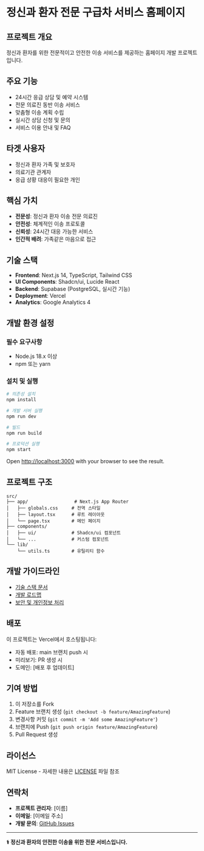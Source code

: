 # 정신과 환자 전문 구급차 서비스 홈페이지

## 프로젝트 개요
정신과 환자를 위한 전문적이고 안전한 이송 서비스를 제공하는 홈페이지 개발 프로젝트입니다.

## 주요 기능
- 24시간 응급 상담 및 예약 시스템
- 전문 의료진 동반 이송 서비스  
- 맞춤형 이송 계획 수립
- 실시간 상담 신청 및 문의
- 서비스 이용 안내 및 FAQ

## 타겟 사용자
- 정신과 환자 가족 및 보호자
- 의료기관 관계자
- 응급 상황 대응이 필요한 개인

## 핵심 가치
- **전문성**: 정신과 환자 이송 전문 의료진
- **안전성**: 체계적인 이송 프로토콜
- **신뢰성**: 24시간 대응 가능한 서비스
- **인간적 배려**: 가족같은 마음으로 접근

## 기술 스택
- **Frontend**: Next.js 14, TypeScript, Tailwind CSS
- **UI Components**: Shadcn/ui, Lucide React
- **Backend**: Supabase (PostgreSQL, 실시간 기능)
- **Deployment**: Vercel
- **Analytics**: Google Analytics 4

## 개발 환경 설정

### 필수 요구사항
- Node.js 18.x 이상
- npm 또는 yarn

### 설치 및 실행
```bash
# 의존성 설치
npm install

# 개발 서버 실행
npm run dev

# 빌드
npm run build

# 프로덕션 실행
npm start
```

Open [http://localhost:3000](http://localhost:3000) with your browser to see the result.

## 프로젝트 구조
```
src/
├── app/                 # Next.js App Router
│   ├── globals.css     # 전역 스타일
│   ├── layout.tsx      # 루트 레이아웃
│   └── page.tsx        # 메인 페이지
├── components/
│   ├── ui/             # Shadcn/ui 컴포넌트
│   └── ...             # 커스텀 컴포넌트
└── lib/
    └── utils.ts        # 유틸리티 함수
```

## 개발 가이드라인
- [기술 스택 문서](./TECH-STACK.md)
- [개발 로드맵](./DEVELOPMENT-ROADMAP.md)  
- [보안 및 개인정보 처리](./SECURITY-PRIVACY-GUIDE.md)

## 배포
이 프로젝트는 Vercel에서 호스팅됩니다:
- 자동 배포: main 브랜치 push 시
- 미리보기: PR 생성 시
- 도메인: [배포 후 업데이트]

## 기여 방법
1. 이 저장소를 Fork
2. Feature 브랜치 생성 (`git checkout -b feature/AmazingFeature`)
3. 변경사항 커밋 (`git commit -m 'Add some AmazingFeature'`)
4. 브랜치에 Push (`git push origin feature/AmazingFeature`)  
5. Pull Request 생성

## 라이선스
MIT License - 자세한 내용은 [LICENSE](LICENSE) 파일 참조

## 연락처
- **프로젝트 관리자**: [이름]
- **이메일**: [이메일 주소]
- **개발 문의**: [GitHub Issues](링크)

---

**⚕️ 정신과 환자의 안전한 이송을 위한 전문 서비스입니다.**